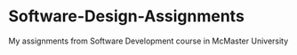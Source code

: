 # Software-Design-Assignments
My assignments from Software Development course in McMaster University
